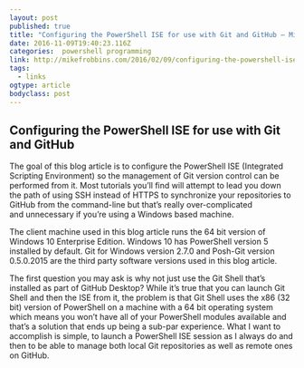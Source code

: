 ```yaml
---
layout: post
published: true
title: "Configuring the PowerShell ISE for use with Git and GitHub – Mike F Robbins"
date: 2016-11-09T19:40:23.116Z
categories:  powershell programming
link: http://mikefrobbins.com/2016/02/09/configuring-the-powershell-ise-for-use-with-git-and-github/
tags:
  - links
ogtype: article
bodyclass: post
---
```


## Configuring the PowerShell ISE for use with Git and GitHub

The goal of this blog article is to configure the PowerShell ISE (Integrated Scripting Environment) so the management of Git version control can be performed from it. Most tutorials you’ll find will attempt to lead you down the path of using SSH instead of HTTPS to synchronize your repositories to GitHub from the command-line but that’s really over-complicated and unnecessary if you’re using a Windows based machine.

The client machine used in this blog article runs the 64 bit version of Windows 10 Enterprise Edition. Windows 10 has PowerShell version 5 installed by default. Git for Windows version 2.7.0 and Posh-Git version 0.5.0.2015 are the third party software versions used in this blog article.

The first question you may ask is why not just use the Git Shell that’s installed as part of GitHub Desktop? While it’s true that you can launch Git Shell and then the ISE from it, the problem is that Git Shell uses the x86 (32 bit) version of PowerShell on a machine with a 64 bit operating system which means you won’t have all of your PowerShell modules available and that’s a solution that ends up being a sub-par experience. What I want to accomplish is simple, to launch a PowerShell ISE session as I always do and then to be able to manage both local Git repositories as well as remote ones on GitHub.
